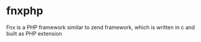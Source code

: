 fnxphp
======

Fnx is a PHP framework similar to zend framework, which is written in c and built as PHP extension

